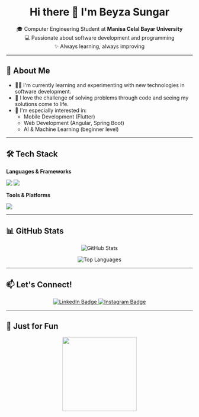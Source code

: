 <h1 align="center">Hi there 👋 I'm Beyza Sungar</h1>

<p align="center">
🎓 Computer Engineering Student at <strong>Manisa Celal Bayar University</strong><br>
💻 Passionate about software development and programming<br>
✨ Always learning, always improving
</p>

---

## 🚀 About Me

- 👩‍💻 I'm currently learning and experimenting with new technologies in software development.
- 🧠 I love the challenge of solving problems through code and seeing my solutions come to life.
- 📌 I'm especially interested in:
  - Mobile Development (Flutter)
  - Web Development (Angular, Spring Boot)
  - AI & Machine Learning (beginner level)

---

## 🛠️ Tech Stack

**Languages & Frameworks**
<p>
  <img src="https://skillicons.dev/icons?i=java,python,js,ts,dart,html,css" />
  <img src="https://skillicons.dev/icons?i=flutter,angular,spring,react" />
</p>

**Tools & Platforms**
<p>
  <img src="https://skillicons.dev/icons?i=git,github,vscode,figma,linux,firebase" />
</p>

---

## 📊 GitHub Stats

<p align="center">
  <img src="https://github-readme-stats.vercel.app/api?username=bsungar&show_icons=true&theme=tokyonight" alt="GitHub Stats" />
</p>

<p align="center">
  <img src="https://github-readme-stats.vercel.app/api/top-langs/?username=bsungar&layout=compact&theme=tokyonight" alt="Top Languages" />
</p>

---

## 📫 Let's Connect!

<p align="center" id="badges">
  <a href="https://www.linkedin.com/in/beyza-sungar-101853249/">
    <img src="https://img.shields.io/badge/LinkedIn-blue?style=for-the-badge&logo=linkedin&logoColor=white" alt="LinkedIn Badge"/>
  </a> 
  
  <a href="https://www.instagram.com/sungarbeyza/">
    <img src="https://img.shields.io/badge/Instagram-purple?style=for-the-badge&logo=instagram&logoColor=white" alt="Instagram Badge"/>
  </a>
</p>

---

## 🐾 Just for Fun

<div align="center">
  <img src="https://e1.pxfuel.com/desktop-wallpaper/977/271/desktop-wallpaper-best-3-cartoon-cat-backgrounds-for-computer-on-hip-animated-cat.jpg" width="200" />
</div>
